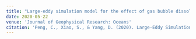 ```yaml
---
title: "Large-eddy simulation model for the effect of gas bubble dissolution on the dynamics of hydrocarbon plume from deep-water blowout(https://agupubs.onlinelibrary.wiley.com/doi/full/10.1029/2019JC016037)"
date: 2020-05-22
venue: 'Journal of Geophysical Research: Oceans'
citation: 'Peng, C., Xiao, S., & Yang, D. (2020). Large‐Eddy Simulation Model for the Effect of Gas Bubble Dissolution on the Dynamics of Hydrocarbon Plume from Deep‐Water Blowout. Journal of Geophysical Research: Oceans, 125(6), e2019JC016037.'
---
```

